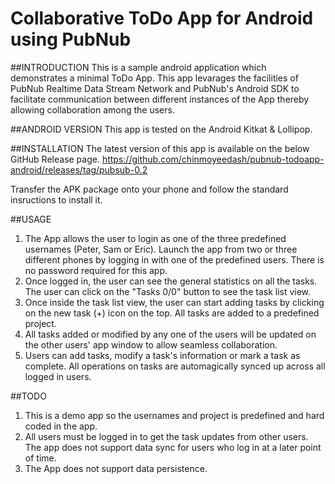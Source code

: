 Collaborative ToDo App for Android using PubNub
================================================

##INTRODUCTION
This is a sample android application which demonstrates a minimal ToDo App. This app levarages the facilities of PubNub 
Realtime Data Stream Network and PubNub's Android SDK to facilitate communication between different instances of the App thereby allowing collaboration among the users.


##ANDROID VERSION
This app is tested on the Android Kitkat & Lollipop.  

##INSTALLATION
The latest version of this app is available on the below GitHub Release page.
https://github.com/chinmoyeedash/pubnub-todoapp-android/releases/tag/pubsub-0.2

Transfer the APK package onto your phone and follow the standard insructions to install it.

##USAGE
1. The App allows the user to login as one of the three predefined usernames (Peter, Sam or Eric). Launch the app from two or three different phones by logging in with one of the predefined users. There is no password required for this app.
2. Once logged in, the user can see the general statistics on all the tasks. The user can click on the "Tasks 0/0" button to see the task list view. 
3. Once inside the task list view, the user can start adding tasks by clicking on the new task (+) icon on the top. All tasks are added to a predefined project.
4. All tasks added or modified by any one of the users will be  updated on the other users' app window to allow seamless collaboration.
5. Users can add tasks, modify a task's information or mark a task as complete. All operations on tasks are automagically synced up across all logged in users.

##TODO
1. This is a demo app so the usernames and project is predefined and hard coded in the app.
2. All users must be logged in to get the task updates from other users. The app does not support data sync for users who log in at a later point of time.
3. The App does not support data persistence. 





